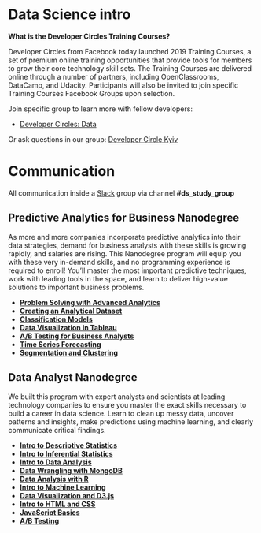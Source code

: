 # Data Science intro 

**What is the Developer Circles Training Courses?**

Developer Circles from Facebook today launched 2019 Training Courses, a set of premium online training opportunities that provide tools for members to grow their core technology skill sets. The Training Courses are delivered online through a number of partners, including OpenClassrooms, DataCamp, and Udacity. Participants will also be invited to join specific Training Courses Facebook Groups upon selection.

Join specific group to learn more with fellow developers: 
- [Developer Circles: Data](https://www.facebook.com/groups/138761710178602/)

Or ask questions in our group: 
[Developer Circle Kyiv](https://www.facebook.com/groups/devCKyiv/)


 # Communication

All communication inside a  [Slack](https://join.slack.com/t/devckyiv/shared_invite/zt-cck4qiyp-169_rUFUjZyHJg_f9orQXg) group via channel **#ds_study_group** 



## Predictive Analytics for Business Nanodegree

As more and more companies incorporate predictive analytics into their data strategies, demand for business analysts with these skills is growing rapidly, and salaries are rising. This Nanodegree program will equip you with these very in-demand skills, and no programming experience is required to enroll!
You’ll master the most important predictive techniques, work with leading tools in the space, and learn to deliver high-value solutions to important business problems.

- [**Problem Solving with Advanced Analytics**](https://www.udacity.com/course/problem-solving-with-advanced-analytics--ud976)
- [**Creating an Analytical Dataset**](https://www.udacity.com/course/creating-an-analytical-dataset--ud977)
- [**Classification Models**](https://www.udacity.com/course/classification-models--ud978)
- [**Data Visualization in Tableau**](https://www.udacity.com/course/data-visualization-in-tableau--ud1006)
- [**A/B Testing for Business Analysts**](https://www.udacity.com/course/ab-testing--ud979)
- [**Time Series Forecasting**](https://www.udacity.com/course/time-series-forecasting--ud980)
- [**Segmentation and Clustering**](https://www.udacity.com/course/segmentation-and-clustering--ud981)

## Data Analyst Nanodegree

We built this program with expert analysts and scientists at leading technology companies to ensure you master the exact skills necessary to build a career in data science.
Learn to clean up messy data, uncover patterns and insights, make predictions using machine learning, and clearly communicate critical findings.

- [**Intro to Descriptive Statistics**](https://www.udacity.com/course/intro-to-descriptive-statistics--ud827)
- [**Intro to Inferential Statistics**](https://www.udacity.com/course/intro-to-inferential-statistics--ud201)
- [**Intro to Data Analysis**](https://www.udacity.com/course/intro-to-data-analysis--ud170)
- [**Data Wrangling with MongoDB**](https://www.udacity.com/course/data-wrangling-with-mongodb--ud032)
- [**Data Analysis with R**](https://www.udacity.com/course/data-analysis-with-r--ud651)
- [**Intro to Machine Learning**](https://www.udacity.com/course/intro-to-machine-learning--ud120)
- [**Data Visualization and D3.js**](https://www.udacity.com/course/data-visualization-and-d3js--ud507)
- [**Intro to HTML and CSS**](https://www.udacity.com/course/intro-to-html-and-css--ud001) 
- [**JavaScript Basics**](https://www.udacity.com/course/intro-to-javascript--ud803)
- [**A/B Testing**](https://www.udacity.com/course/ab-testing--ud257)

